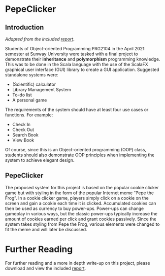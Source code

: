 # PepeClicker
## Introduction
_Adapted from the included [report](https://github.com/PScoriae/PepeClicker/blob/master/pepeclicker_report.pdf)_.

Students of Object-oriented Programming PRG2104 in the April 2021 semester at Sunway University were tasked with a final project to demonstrate their **inheritance** and **polymorphism** programming knowledge. This was to be done in the Scala language with the use of the ScalaFX graphical user interface (GUI) library to create a GUI application.
Suggested standalone systems were:
- (Scientific) calculator
- Library Management System
- To-do list
- A personal game

The requirements of the system should have at least four use cases or functions. For example:
- Check In
- Check Out
- Search Book
- View Book

Of course, since this is an Object-oriented programming (OOP) class, students should also demonstrate OOP principles when implementing the system to achieve elegant design.

## PepeClicker
The proposed system for this project is based on the popular cookie clicker game but with styling in the form of the popular Internet meme “Pepe the Frog”. In a cookie clicker game, players simply click on a cookie on the screen and gain a cookie each time it is clicked. Accumulated cookies can then be used as currency to buy power-ups. Power-ups can change gameplay in various ways, but the classic power-ups typically increase the amount of cookies earned per click and grant cookies passively. Since the system takes styling from Pepe the Frog, various elements were changed to fit the meme and will later be discussed.

# Further Reading
For further reading and a more in depth write-up on this project, please download and view the included [report](https://github.com/PScoriae/PepeClicker/blob/master/pepeclicker_report.pdf).
